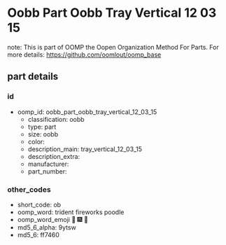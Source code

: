 # Oobb Part Oobb Tray Vertical 12 03 15  

note: This is part of OOMP the Oopen Organization Method For Parts. For more details: https://github.com/oomlout/oomp_base

##  part details





### id
* oomp_id: oobb_part_oobb_tray_vertical_12_03_15
  * classification: oobb
  * type: part
  * size: oobb
  * color: 
  * description_main: tray_vertical_12_03_15
  * description_extra: 
  * manufacturer: 
  * part_number: 

### other_codes
* short_code: ob
* oomp_word: trident fireworks poodle
* oomp_word_emoji :trident: :fireworks: :poodle:
* md5_6_alpha: 9ytsw
* md5_6: ff7460